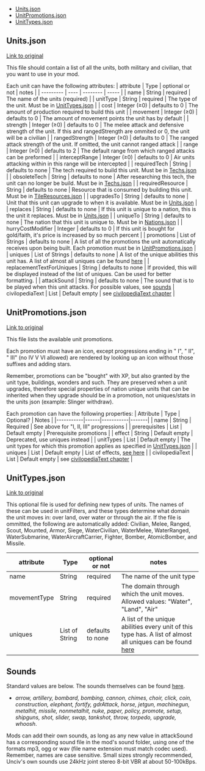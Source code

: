 
* [Units.json](#unitsjson)
* [UnitPromotions.json](#unitpromotionsjson)
* [UnitTypes.json](#unittypesjson)


## Units.json
[Link to original](/jsons/Civ%20V%20-%20Vanilla/Units.json)

This file should contain a list of all the units, both military and civilian, that you want to use in your mod.

Each unit can have the following attributes:
| attribute | Type | optional or not | notes |
| --------- | ---- | -------- | ----- |
| name | String | required | The name of the units (required) |
| unitType | String | required | The type of the unit. Must be in [UnitTypes.json](/jsons/Civ%20V%20-%20Gods%20&%20Kings/UnitTypes.json) |
| cost | Integer (≥0) | defaults to 0 | The amount of production required to build this unit |
| movement | Integer (≥0) | defaults to 0 | The amount of movement points the unit has by default |
| strength | Integer (≥0) | defaults to 0 | The melee attack and defensive strength of the unit. If this and rangedStrength are ommited or 0, the unit will be a civilian |
| rangedStrength | Integer (≥0) | defaults to 0 | The ranged attack strength of the unit. If omitted, the unit cannot ranged attack |
| range | Integer (≥0) | defaults to 2 | The default range from which ranged attacks can be preformed |
| interceptRange | Integer (≥0) | defaults to 0 | Air units attacking within in this range will be intercepted |
| requiredTech | String | defaults to none | The tech required to build this unit. Must be in [Techs.json](Civilization-related-JSON-files.md#techsjson) |
| obsoleteTech | String | defaults to none | After researching this tech, the unit can no longer be build. Must be in [Techs.json](Civilization-related-JSON-files.md#techsjson) |
| requiredResource | String | defaults to none | Resource that is consumed by building this unit. Must be in [TileResources.json](Map-related-JSON-files.md#tileresourcesjson) |
| upgradesTo | String | defaults to none | Unit that this unit can upgrade to when it is available. Must be in [Units.json](#unitsjson) |
| replaces | String | defaults to none | If this unit is unique to a nation, this is the unit it replaces. Must be in [Units.json](#unitsjson) |
| uniqueTo | String | defaults to none | The nation that this unit is unique to. Must be in [Nations.json](Civilization-related-JSON-files.md#nationsjson) |
| hurryCostModifier | Integer | defaults to 0 | If this unit is bought for gold/faith, it's price is increased by so much percent |
| promotions | List of Strings | defaults to none | A list of all the promotions the unit automatically receives upon being built. Each promotion must be in [UnitPromotions.json](#unitpromotionsjson) |
| uniques | List of Strings | defaults to none | A list of the unique abilities this unit has. A list of almost all uniques can be found [here](../Modders/Unique-parameter-types.md#unit-uniques) |
| replacementTextForUniques | String | defaults to none | If provided, this will be displayed instead of the list of uniques. Can be used for better formatting. |
| attackSound | String | defaults to none | The sound that is to be played when this unit attacks. For possible values, see [sounds](#Sounds)
| civilopediaText | List | Default empty | see [civilopediaText chapter](Miscellaneous-JSON-files.md#civilopedia-text) |


## UnitPromotions.json
[Link to original](/jsons/Civ%20V%20-%20Vanilla/UnitPromotions.json)

This file lists the available unit promotions.

Each promotion must have an icon, except progressions ending in " I", " II", " III" (no IV V VI allowed) are rendered by looking up an icon without those suffixes and adding stars.

Remember, promotions can be "bought" with XP, but also granted by the unit type, buildings, wonders and such. They are preserved when a unit upgrades, therefore special properties of nation unique units that can be inherited when they upgrade should be in a promotion, not uniques/stats in the units json (example: Slinger withdraw).

Each promotion can have the following properties:
| Attribute | Type | Optional? | Notes |
|-----------|------|-----------|-------|
| name | String | Required | See above for "I, II, III" progressions |
| prerequisites | List | Default empty | Prerequisite promotions |
| effect | String | Default empty | Deprecated, use uniques instead |
| unitTypes | List | Default empty | The unit types for which this promotion applies as specified in [UnitTypes.json](#unittypesjson) |
| uniques | List | Default empty | List of effects, [see here](../Modders/Unique-parameter-types.md#unit-uniques) |
| civilopediaText | List | Default empty | see [civilopediaText chapter](Miscellaneous-JSON-files.md#civilopedia-text) |


## UnitTypes.json
[Link to original](/jsons/Civ%20V%20-%20Vanilla/UnitTypes.json)

This optional file is used for defining new types of units. The names of these can be used in unitFilters, and these types determine what domain the unit moves in: over land, over water or through the air. If the file is ommitted, the following are automatically added:
Civilian, Melee, Ranged, Scout, Mounted, Armor, Siege, WaterCivilian, WaterMelee, WaterRanged, WaterSubmarine, WaterAircraftCarrier, Fighter, Bomber, AtomicBomber, and Missile.

| attribute | Type | optional or not | notes |
| --------- | ---- | -------- | ----- |
| name | String | required | The name of the unit type |
| movementType | String | required | The domain through which the unit moves. Allowed values: "Water", "Land", "Air" |
| uniques | List of String | defaults to none | A list of the unique abilities every unit of this type has. A list of almost all uniques can be found [here](../Modders/Unique-parameter-types.md#unit-uniques) |


## Sounds
Standard values are below. The sounds themselves can be found [here](/sounds).

- _arrow, artillery, bombard, bombing, cannon, chimes, choir, click, coin, construction, elephant, fortify, gdrAttack, horse, jetgun, machinegun, metalhit, missile, nonmetalhit, nuke, paper, policy, promote, setup, shipguns, shot, slider, swap, tankshot, throw, torpedo, upgrade, whoosh_.

Mods can add their own sounds, as long as any new value in attackSound has a corresponding sound file in the mod's sound folder, using one of the formats mp3, ogg or wav (file name extension must match codec used). Remember, names are case sensitive. Small sizes strongly recommended, Unciv's own sounds use 24kHz joint stereo 8-bit VBR at about 50-100kBps.
